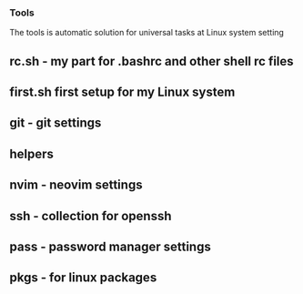 ### Tools

The tools is automatic solution for universal tasks at Linux system setting

## rc.sh - my part for .bashrc and other shell rc files

## first.sh first setup for my Linux system

## git - git settings

## helpers 

## nvim - neovim settings

## ssh - collection for openssh

## pass - password manager settings

## pkgs - for linux packages



